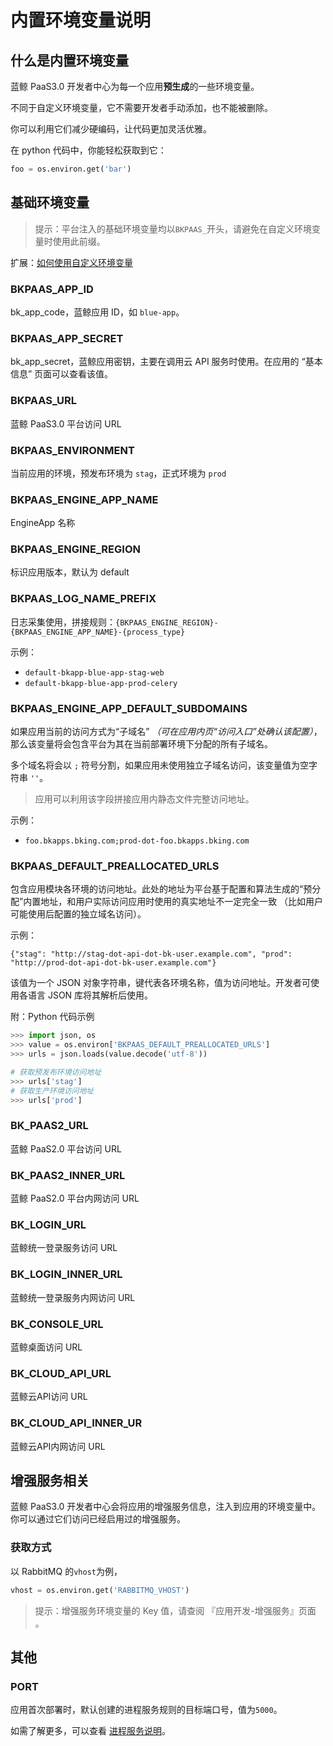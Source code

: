 # 内置环境变量说明

## 什么是内置环境变量

蓝鲸 PaaS3.0 开发者中心为每一个应用**预生成**的一些环境变量。

不同于自定义环境变量，它不需要开发者手动添加，也不能被删除。

你可以利用它们减少硬编码，让代码更加灵活优雅。

在 python 代码中，你能轻松获取到它：

```python
foo = os.environ.get('bar')
```

## 基础环境变量

> 提示：平台注入的基础环境变量均以`BKPAAS_`开头，请避免在自定义环境变量时使用此前缀。

扩展：[如何使用自定义环境变量](./custom_configvars.md)

### BKPAAS_APP_ID

bk_app_code，蓝鲸应用 ID，如 `blue-app`。


### BKPAAS_APP_SECRET

bk_app_secret，蓝鲸应用密钥，主要在调用云 API 服务时使用。在应用的 “基本信息” 页面可以查看该值。

### BKPAAS_URL

蓝鲸 PaaS3.0 平台访问 URL

### BKPAAS_ENVIRONMENT

当前应用的环境，预发布环境为 `stag`，正式环境为 `prod`


### BKPAAS_ENGINE_APP_NAME

EngineApp 名称

### BKPAAS_ENGINE_REGION

标识应用版本，默认为 default


### BKPAAS_LOG_NAME_PREFIX

日志采集使用，拼接规则：`{BKPAAS_ENGINE_REGION}-{BKPAAS_ENGINE_APP_NAME}-{process_type}`

示例：
- `default-bkapp-blue-app-stag-web`
- `default-bkapp-blue-app-prod-celery`

### BKPAAS_ENGINE_APP_DEFAULT_SUBDOMAINS

如果应用当前的访问方式为“子域名” *（可在应用内页“访问入口”处确认该配置）*，那么该变量将会包含平台为其在当前部署环境下分配的所有子域名。

多个域名将会以 `;` 符号分割，如果应用未使用独立子域名访问，该变量值为空字符串 `''`。

> 应用可以利用该字段拼接应用内静态文件完整访问地址。

示例：

- `foo.bkapps.bking.com;prod-dot-foo.bkapps.bking.com`

### BKPAAS_DEFAULT_PREALLOCATED_URLS

包含应用模块各环境的访问地址。此处的地址为平台基于配置和算法生成的“预分配”内置地址，和用户实际访问应用时使用的真实地址不一定完全一致
（比如用户可能使用后配置的独立域名访问）。

示例：

```text
{"stag": "http://stag-dot-api-dot-bk-user.example.com", "prod": "http://prod-dot-api-dot-bk-user.example.com"}
```

该值为一个 JSON 对象字符串，键代表各环境名称，值为访问地址。开发者可使用各语言 JSON 库将其解析后使用。

附：Python 代码示例

```python
>>> import json, os
>>> value = os.environ['BKPAAS_DEFAULT_PREALLOCATED_URLS']
>>> urls = json.loads(value.decode('utf-8'))

# 获取预发布环境访问地址
>>> urls['stag']
# 获取生产环境访问地址
>>> urls['prod']
```

### BK_PAAS2_URL

蓝鲸 PaaS2.0 平台访问 URL

### BK_PAAS2_INNER_URL

蓝鲸 PaaS2.0 平台内网访问 URL

### BK_LOGIN_URL

蓝鲸统一登录服务访问 URL

### BK_LOGIN_INNER_URL

蓝鲸统一登录服务内网访问 URL

### BK_CONSOLE_URL

蓝鲸桌面访问 URL

### BK_CLOUD_API_URL

蓝鲸云API访问 URL

### BK_CLOUD_API_INNER_UR

蓝鲸云API内网访问 URL



## 增强服务相关

蓝鲸 PaaS3.0 开发者中心会将应用的增强服务信息，注入到应用的环境变量中。你可以通过它们访问已经启用过的增强服务。

### 获取方式

以 RabbitMQ 的`vhost`为例，

```python
vhost = os.environ.get('RABBITMQ_VHOST')
```

> 提示：增强服务环境变量的 Key 值，请查阅 『应用开发-增强服务』页面 。


## 其他

### PORT

应用首次部署时，默认创建的进程服务规则的目标端口号，值为`5000`。

如需了解更多，可以查看 [进程服务说明](./entry_proc_services.md)。
